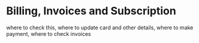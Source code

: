 # Billing, Invoices and Subscription

where to check this, where to update card and other details, where to make payment, where to check invoices
